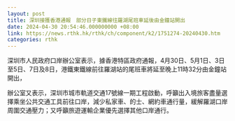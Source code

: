 ```yaml
---
layout: post
title: 深圳接獲香港通報　部分日子東鐵線往羅湖尾班車延後由金鐘站開出
date: 2024-04-30 20:54:46.000000000 +08:00
link: https://news.rthk.hk/rthk/ch/component/k2/1751274-20240430.htm
categories: rthk
---
```


深圳市人民政府口岸辦公室表示，據香港特區政府通報，4月30日、5月1日、3日至5日、7日及8日，港鐵東鐵線前往羅湖站的尾班車將延至晚上11時32分由金鐘站開出，

辦公室又表示，深圳市城市軌道交通17號線一期工程啟動，呼籲出入境旅客盡量選擇乘坐公共交通工具前往口岸，減少私家車、的士、網約車通行量，緩解羅湖口岸周圍交通壓力；又呼籲旅遊運輸企業優先選擇其他口岸通行。
